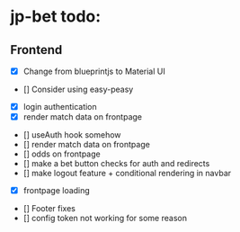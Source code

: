 # jp-bet todo:

## Frontend

-   [x] Change from blueprintjs to Material UI
-   [] Consider using easy-peasy
-   [x] login authentication
-   [x] render match data on frontpage
-   [] useAuth hook somehow
-   [] render match data on frontpage
-   [] odds on frontpage
-   [] make a bet button checks for auth and redirects
-   [] make logout feature + conditional rendering in navbar
-   [x] frontpage loading
-   [] Footer fixes
-   [] config token not working for some reason
